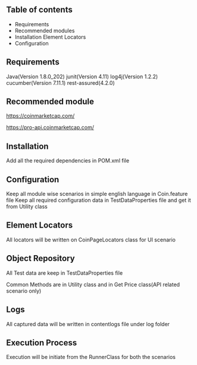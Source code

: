 ## Table of contents

- Requirements
- Recommended modules
- Installation
  Element Locators
- Configuration


## Requirements

Java(Version 1.8.0_202)
junit(Version 4.11)
log4j(Version 1.2.2)
cucumber(Version 7.11.1)
rest-assured(4.2.0)



## Recommended module

https://coinmarketcap.com/

https://pro-api.coinmarketcap.com/

## Installation

Add all the required dependencies in POM.xml file

##  Configuration
Keep all module wise scenarios in simple english language in Coin.feature file
Keep all required configuration data in TestDataProperties file and get it from Utility class


## Element Locators

All locators will be written on CoinPageLocators class for UI scenario

## Object Repository

All Test data are keep in TestDataProperties file

Common Methods are in Utility class and in Get Price class(API related scenario only)

## Logs

All captured data will be written in contentlogs file under log folder

## Execution Process

Execution will be initiate from the RunnerClass for both the scenarios

